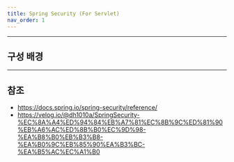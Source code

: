 ```yaml
---
title: Spring Security (For Servlet)
nav_order: 1
---
```




---
## 구성 배경



---
## 참조
- https://docs.spring.io/spring-security/reference/
- https://velog.io/@dh1010a/SpringSecurity-%EC%8A%A4%ED%94%84%EB%A7%81%EC%8B%9C%ED%81%90%EB%A6%AC%ED%8B%B0%EC%9D%98-%EA%B8%B0%EB%B3%B8-%EA%B0%9C%EB%85%90%EA%B3%BC-%EA%B5%AC%EC%A1%B0
